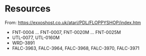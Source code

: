 # Resources

From: <https://exxoshost.co.uk/atari/PDL/FLOPPYSHOP/index.htm>

- FNT-0004 ... FNT-0007, FNT-0020M ... FNT-0025M
- UTL-0077, UTL-0160M
- WRD-3891
- FALC-3963, FALC-3964, FALC-3968, FALC-3970, FALC-3971
